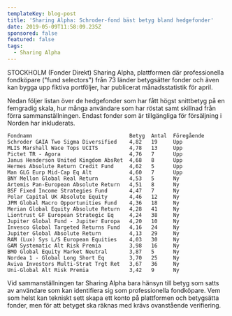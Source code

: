 ```yaml
---
templateKey: blog-post
title: 'Sharing Alpha: Schroder-fond bäst betyg bland hedgefonder'
date: 2019-05-09T11:58:09.235Z
sponsored: false
featured: false
tags:
  - Sharing Alpha
---
```

STOCKHOLM (Fonder Direkt) Sharing Alpha, plattformen där professionella fondköpare ("fund selectors") från 73 länder betygsätter fonder och även kan bygga upp fiktiva portföljer, har publicerat månadsstatistik för april.

Nedan följer listan över de hedgefonder som har fått högst snittbetyg på en femgradig skala, hur många användare som har röstat samt skillnad från förra sammanställningen. Endast fonder som är tillgängliga för försäljning i Norden har inkluderats.
```
Fondnamn                               Betyg  Antal  Föregående
Schroder GAIA Two Sigma Diversified    4,82   19     Upp       
MLIS Marshall Wace Tops UCITS          4,78   13     Upp       
Pictet TR - Agora                      4,76   7      Upp       
Janus Henderson United Kingdom AbsRet  4,68   8      Upp       
Hermes Absolute Return Credit Fund     4,62   5      Upp       
Man GLG Eurp Mid-Cap Eq Alt            4,60   7      Upp       
BNY Mellon Global Real Return          4,53   5      Ny        
Artemis Pan-European Absolute Return   4,51   8      Ny        
BSF Fixed Income Strategies Fund       4,47   7      Ny        
Polar Capital UK Absolute Equity       4,46   12     Ny        
JPM Global Macro Opportunities Fund    4,36   18     Ny        
Merian Global Equity Absolute Return   4,28   41     Ny        
Liontrust GF European Strategic Eq     4,24   38     Ny        
Jupiter Global Fund - Jupiter Europa   4,20   10     Ny        
Invesco Global Targeted Returns Fund   4,16   24     Ny        
Jupiter Global Absolute Return         4,13   29     Ny        
RAM (Lux) Sys L/S European Equities    4,03   30     Ny        
GAM Systematic Alt Risk Premia         3,98   16     Ny        
BMO Global Equity Market Neutral       3,87   5      Ny        
Nordea 1 - Global Long Short Eq        3,70   25     Ny        
Aviva Investors Multi-Strat Trgt Ret   3,67   36     Ny        
Uni-Global Alt Risk Premia             3,42   9      Ny      
```  
Vid sammanställningen tar Sharing Alpha bara hänsyn till betyg som satts av användare som kan identifiera sig som professionella fondköpare. Vem som helst kan tekniskt sett skapa ett konto på plattformen och betygsätta fonder, men för att betyget ska räknas med krävs ovanstående verifiering.
